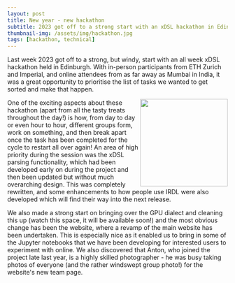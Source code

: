 ```yaml
---
layout: post
title: New year - new hackathon
subtitle: 2023 got off to a strong start with an xDSL hackathon in Edinburgh
thumbnail-img: /assets/img/hackathon.jpg
tags: [hackathon, technical]
---
```


Last week 2023 got off to a strong, but windy, start with an all week xDSL hackathon held in Edinburgh. With in-person participants from ETH Zurich and Imperial, and online attendees from as far away as Mumbai in India, it was a great opportunity to prioritise the list of tasks we wanted to get sorted and make that happen.

<img src="assets/img/jan_hackathon.jpg" align=right width=200>

One of the exciting aspects about these hackathon (apart from all the tasty treats throughout the day!) is how, from day to day or even hour to hour, different groups form, work on something, and then break apart once the task has been completed for the cycle to restart all over again! An area of high priority during the session was the xDSL parsing functionality, which had been developed early on during the project and then been updated but without much overarching design. This was completely rewritten, and some enhancements to how people use IRDL were also developed which will find their way into the next release.

We also made a strong start on bringing over the GPU dialect and cleaning this up (watch this space, it will be available soon!) and the most obvious change has been the website, where a revamp of the main website has been undertaken. This is especially nice as it enabled us to bring in some of the Jupyter notebooks that we have been developing for interested users to experiment with online. We also discovered that Anton, who joined the project late last year, is a highly skilled photographer - he was busy taking photos of everyone (and the rather windswept group photo!) for the website's new team page. 
